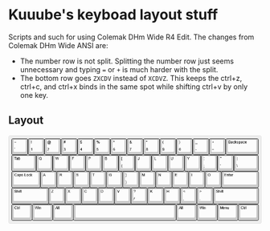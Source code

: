 # Kuuube's keyboad layout stuff

Scripts and such for using Colemak DHm Wide R4 Edit. The changes from Colemak DHm Wide ANSI are:
- The number row is not split. Splitting the number row just seems unnecessary and typing `=` or `+` is much harder with the split.
- The bottom row goes `ZXCDV` instead of `XCDVZ`. This keeps the ctrl+z, ctrl+c, and ctrl+x binds in the same spot while shifting ctrl+v by only one key.

## Layout

<p align="middle">
  <img src="colemak_dhm_wide_edit.png" align="middle"/>
</p>